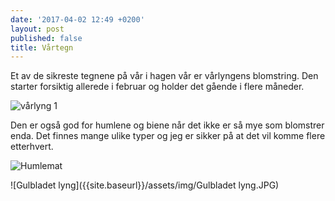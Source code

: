 ```yaml
---
date: '2017-04-02 12:49 +0200'
layout: post
published: false
title: Vårtegn
---
```


Et av de sikreste tegnene på vår i hagen vår er vårlyngens blomstring. Den starter forsiktig allerede i februar og holder det gående i flere måneder. 

![vårlyng 1]({{site.baseurl}}/assets/img/IMG_4101.JPG)

Den er også god for humlene og biene når det ikke er så mye som blomstrer enda. Det finnes mange ulike typer og jeg er sikker på at det vil komme flere etterhvert. 

![Humlemat]({{site.baseurl}}/assets/img/Humlemat.JPG)

<!--more-->

![Gulbladet lyng]({{site.baseurl}}/assets/img/Gulbladet lyng.JPG)


